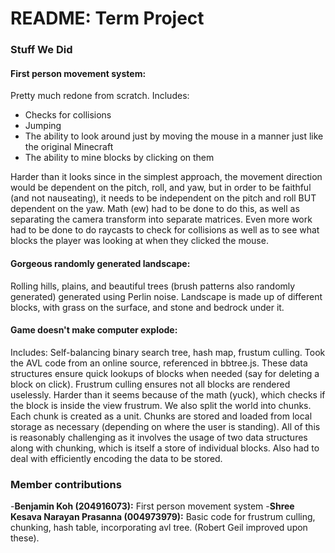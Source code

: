 # README: Term Project

### Stuff We Did
#### **First person movement system:** 
Pretty much redone from scratch. Includes:
  - Checks for collisions
  - Jumping
  - The ability to look around just by moving the mouse in a manner just like the original Minecraft
  - The ability to mine blocks by clicking on them

Harder than it looks since in the simplest approach, the movement direction would be dependent on the pitch, roll, and yaw, but in order to be faithful (and not nauseating), it needs to be independent on the pitch and roll BUT dependent on the yaw. Math (ew) had to be done to do this, as well as separating the camera transform into separate matrices. Even more work had to be done to do raycasts to check for collisions as well as to see what blocks the player was looking at when they clicked the mouse.

#### **Gorgeous randomly generated landscape:** 
Rolling hills, plains, and beautiful trees (brush patterns also randomly generated) generated using Perlin noise. Landscape is made up of different blocks, with grass on the surface, and stone and bedrock under it. 

#### **Game doesn't make computer explode:** 
Includes: Self-balancing binary search tree, hash map, frustum culling. Took the AVL code from an online source, referenced in bbtree.js. These data structures ensure quick lookups of blocks when needed (say for deleting a block on click). Frustrum culling ensures not all blocks are rendered uselessly. Harder than it seems because of the math (yuck), which checks if the block is inside the view frustrum. We also split the world into chunks. Each chunk is created as a unit. Chunks are stored and loaded from local storage as necessary (depending on where the user is standing). All of this is reasonably challenging as it involves the usage of two data structures along with chunking, which is itself a store of individual blocks. Also had to deal with efficiently encoding the data to be stored. 

### Member contributions
-**Benjamin Koh (204916073):** First person movement system
-**Shree Kesava Narayan Prasanna (004973979):** Basic code for frustrum culling, chunking, hash table, incorporating avl tree. (Robert Geil improved upon these).
